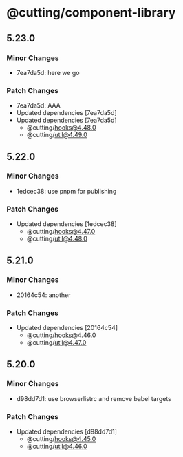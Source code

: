 # @cutting/component-library

## 5.23.0

### Minor Changes

- 7ea7da5d: here we go

### Patch Changes

- 7ea7da5d: AAA
- Updated dependencies [7ea7da5d]
- Updated dependencies [7ea7da5d]
  - @cutting/hooks@4.48.0
  - @cutting/util@4.49.0

## 5.22.0

### Minor Changes

- 1edcec38: use pnpm for publishing

### Patch Changes

- Updated dependencies [1edcec38]
  - @cutting/hooks@4.47.0
  - @cutting/util@4.48.0

## 5.21.0

### Minor Changes

- 20164c54: another

### Patch Changes

- Updated dependencies [20164c54]
  - @cutting/hooks@4.46.0
  - @cutting/util@4.47.0

## 5.20.0

### Minor Changes

- d98dd7d1: use browserlistrc and remove babel targets

### Patch Changes

- Updated dependencies [d98dd7d1]
  - @cutting/hooks@4.45.0
  - @cutting/util@4.46.0
